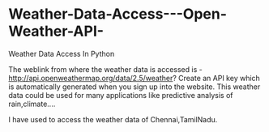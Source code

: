 # Weather-Data-Access---Open-Weather-API-
Weather Data Access In Python


The weblink from where the weather data is accessed is - http://api.openweathermap.org/data/2.5/weather?
Create an API key which is automatically generated when you sign up into the website.
This weather data could be used for many applications like predictive analysis of rain,climate....

I have used to access the weather data of Chennai,TamilNadu.
